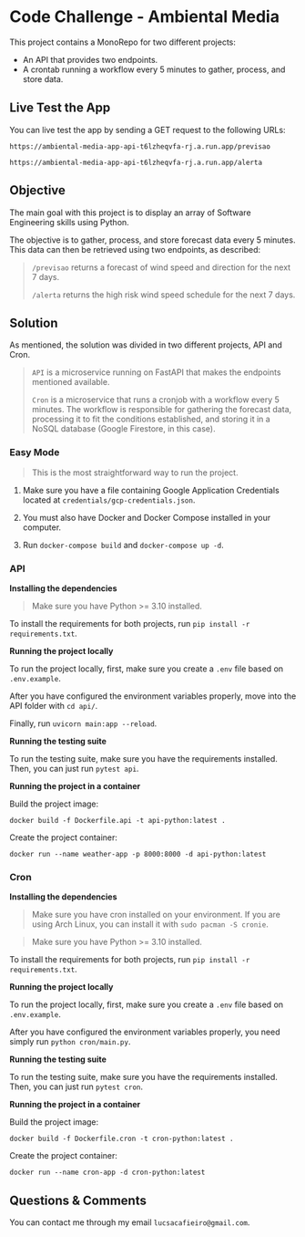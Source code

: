 # Code Challenge - Ambiental Media

This project contains a MonoRepo for two different projects:

- An API that provides two endpoints.
- A crontab running a workflow every 5 minutes to gather, process, and store data.

## Live Test the App

You can live test the app by sending a GET request to the following URLs:

`https://ambiental-media-app-api-t6lzheqvfa-rj.a.run.app/previsao`

`https://ambiental-media-app-api-t6lzheqvfa-rj.a.run.app/alerta`

## Objective

The main goal with this project is to display an array of Software Engineering skills using Python.

The objective is to gather, process, and store forecast data every 5 minutes. This data can then be retrieved using two endpoints, as described:

> `/previsao` returns a forecast of wind speed and direction for the next 7 days.
>
> `/alerta` returns the high risk wind speed schedule for the next 7 days.

## Solution

As mentioned, the solution was divided in two different projects, API and Cron.

> `API` is a microservice running on FastAPI that makes the endpoints mentioned available.
>
> `Cron` is a microservice that runs a cronjob with a workflow every 5 minutes. The workflow is responsible for gathering the forecast data, processing it to fit the conditions established, and storing it in a NoSQL database (Google Firestore, in this case).

### Easy Mode

> This is the most straightforward way to run the project.

1. Make sure you have a file containing Google Application Credentials located at `credentials/gcp-credentials.json`.

2. You must also have Docker and Docker Compose installed in your computer.

3. Run `docker-compose build` and `docker-compose up -d`.

### API

**Installing the dependencies**

> Make sure you have Python >= 3.10 installed.

To install the requirements for both projects, run `pip install -r requirements.txt`.

**Running the project locally**

To run the project locally, first, make sure you create a `.env` file based on `.env.example`.

After you have configured the environment variables properly, move into the API folder with `cd api/`.

Finally, run `uvicorn main:app --reload`.

**Running the testing suite**

To run the testing suite, make sure you have the requirements installed. Then, you can just run `pytest api`.

**Running the project in a container**

Build the project image:

`docker build -f Dockerfile.api -t api-python:latest .`

Create the project container:

`docker run --name weather-app -p 8000:8000 -d api-python:latest`

### Cron

**Installing the dependencies**
> Make sure you have cron installed on your environment. If you are using Arch Linux, you can install it with `sudo pacman -S cronie`.

> Make sure you have Python >= 3.10 installed.

To install the requirements for both projects, run `pip install -r requirements.txt`.

**Running the project locally**

To run the project locally, first, make sure you create a `.env` file based on `.env.example`.

After you have configured the environment variables properly, you need simply run `python cron/main.py`.

**Running the testing suite**

To run the testing suite, make sure you have the requirements installed. Then, you can just run `pytest cron`.

**Running the project in a container**

Build the project image:

`docker build -f Dockerfile.cron -t cron-python:latest .`

Create the project container:

`docker run --name cron-app -d cron-python:latest`

## Questions & Comments

You can contact me through my email `lucsacafieiro@gmail.com`.
